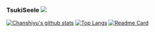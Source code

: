 ### TsukiSeele ![](https://visitor-badge.laobi.icu/badge?page_id=tsukiseele.readme)

[![Chanshiyu's github stats](https://github-readme-stats.vercel.app/api?username=tsukiseele&theme=vue)](https://github.com/anuraghazra/github-readme-stats)
[![Top Langs](https://github-readme-stats.vercel.app/api/top-langs/?username=tsukiseele&theme=vue)](https://github.com/anuraghazra/github-readme-stats)
[![Readme Card](https://github-readme-stats.vercel.app/api/pin/?username=anuraghazra&repo=show_owner)](https://github.com/anuraghazra/github-readme-stats)
